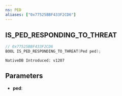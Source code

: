 ```yaml
---
ns: PED
aliases: ["0x77525BBF433F2CD6"]
---
```

## IS_PED_RESPONDING_TO_THREAT

```c
// 0x77525BBF433F2CD6
BOOL IS_PED_RESPONDING_TO_THREAT(Ped ped);
```

```
NativeDB Introduced: v1207
```

## Parameters
* **ped**:
